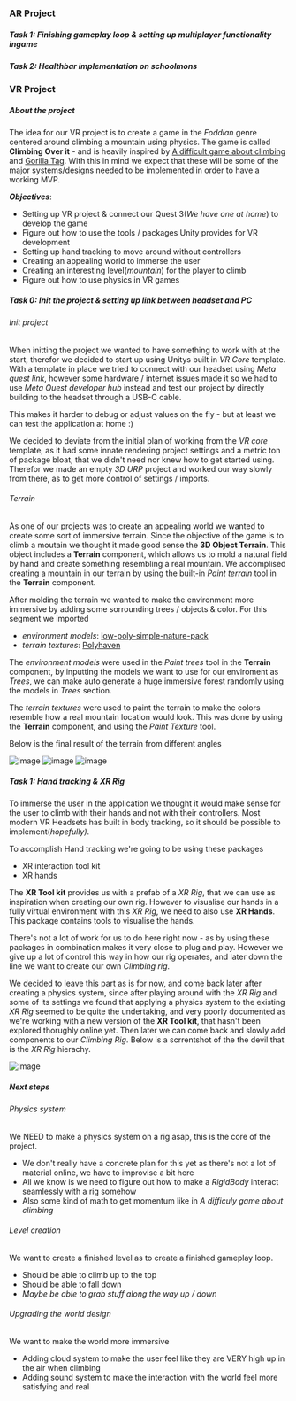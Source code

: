 ### AR Project
##### Task 1: Finishing gameplay loop & setting up multiplayer functionality ingame 
##### Task 2: Healthbar implementation on schoolmons

### VR Project
##### About the project
The idea for our VR project is to create a game in the _Foddian_ genre centered around climbing a mountain using physics.
The game is called **Climbing Over it** - and is heavily inspired by [A difficult game about climbing](https://store.steampowered.com/app/2497920/A_Difficult_Game_About_Climbing/) and [Gorilla Tag](https://store.steampowered.com/app/1533390/Gorilla_Tag/).
With this in mind we expect that these will be some of the major systems/designs needed to be implemented in order to have a working MVP.

**_Objectives_**:
- Setting up VR project & connect our Quest 3(_We have one at home_) to develop the game
- Figure out how to use the tools / packages Unity provides for VR development
- Setting up hand tracking to move around without controllers
- Creating an appealing world to immerse the user
- Creating an interesting level(_mountain_) for the player to climb
- Figure out how to use physics in VR games

##### Task 0: Init the project & setting up link between headset and PC
###### Init project
When initting the project we wanted to have something to work with at the start, therefor we decided to start up using Unitys built in _VR Core_ template. With a template in place we tried to connect with our headset using _Meta quest link_, however some hardware / internet issues made it so we had to use _Meta Quest developer hub_ instead and test our project by directly building to the headset through a USB-C cable.

This makes it harder to debug or adjust values on the fly - but at least we can test the application at home :)

We decided to deviate from the initial plan of working from the _VR core_ template, as it had some innate rendering project settings and a metric ton of package bloat, that we didn't need nor knew how to get started using. Therefor we made an empty _3D URP_ project and worked our way slowly from there, as to get more control of settings / imports.

###### Terrain 
As one of our projects was to create an appealing world we wanted to create some sort of immersive terrain. Since the objective of the game is to climb a moutain we thought it made good sense the **3D Object Terrain**.
This object includes a **Terrain** component, which allows us to mold a natural field by hand and create something resembling a real mountain. We accomplised creating a mountain in our terrain by using the built-in _Paint terrain_ tool in the **Terrain** component.

After molding the terrain we wanted to make the environment more immersive by adding some sorrounding trees / objects & color. For this segment we imported
- _environment models_: [low-poly-simple-nature-pack](https://assetstore.unity.com/packages/3d/environments/landscapes/low-poly-simple-nature-pack-162153)
- _terrain textures_: [Polyhaven](https://polyhaven.com/textures/terrain)

The _environment models_ were used in the _Paint trees_ tool in the **Terrain** component, by inputting the models we want to use for our enviroment as _Trees_, we can make auto generate a huge immersive forest randomly using the models in _Trees_ section.

The _terrain textures_ were used to paint the terrain to make the colors resemble how a real mountain location would look. This was done by using the **Terrain** component, and using the _Paint Texture_ tool.

Below is the final result of the terrain from different angles

![image](https://github.com/user-attachments/assets/fcd73ad0-00f1-4462-8ca8-01dccf1373b1)
![image](https://github.com/user-attachments/assets/dcaee8e3-8f51-490c-b0fa-b5150ea490e2)
![image](https://github.com/user-attachments/assets/418f015d-2c99-4844-9e3c-3b15fa8235b9)

##### Task 1: Hand tracking & XR Rig
To immerse the user in the application we thought it would make sense for the user to climb with their hands and not with their controllers. Most modern VR Headsets has built in body tracking, so it should be possible to implement(_hopefully)_.

To accomplish Hand tracking we're going to be using these packages
- XR interaction tool kit
- XR hands

The **XR Tool kit** provides us with a prefab of a _XR Rig_, that we can use as inspiration when creating our own rig. However to visualise our hands in a fully virtual environment with this _XR Rig_, we need to also use **XR Hands**. This package contains tools to visualise the hands. 

There's not a lot of work for us to do here right now - as by using these packages in combination makes it very close to plug and play. However we give up a lot of control this way in how our rig operates, and later down the line we want to create our own _Climbing rig_. 

We decided to leave this part as is for now, and come back later after creating a physics system, since after playing around with the _XR Rig_ and some of its settings we found that applying a physics system to the existing _XR Rig_ seemed to be quite the undertaking, and very poorly documented as we're working with a new version of the **XR Tool kit**, that hasn't been explored thorughly online yet. Then later we can come back and slowly add components to our _Climbing Rig_. Below is a scrrentshot of the the devil that is the _XR Rig_ hierachy.

![image](https://github.com/user-attachments/assets/5658f573-b974-4eaf-82c5-c8c786e3c379)

##### Next steps
###### Physics system
We NEED to make a physics system on a rig asap, this is the core of the project.
- We don't really have a concrete plan for this yet as there's not a lot of material online, we have to improvise a bit here
- All we know is we need to figure out how to make a _RigidBody_ interact seamlessly with a rig somehow
- Also some kind of math to get momentum like in _A difficuly game about climbing_

###### Level creation
We want to create a finished level as to create a finished gameplay loop.
- Should be able to climb up to the top
- Should be able to fall down
- _Maybe be able to grab stuff along the way up / down_

###### Upgrading the world design
We want to make the world more immersive
- Adding cloud system to make the user feel like they are VERY high up in the air when climbing
- Adding sound system to make the interaction with the world feel more satisfying and real
